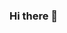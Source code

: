### Hi there 👋

<!--
**hawkh/hawkh** is a ✨ _special_ ✨ repository because its `README.md` (this file) appears on your GitHub profile.

Here are some ideas to get you started:

- 🔭 I’m currently working on ...WYD
- 🌱 I’m currently learning ...Python
- 👯 I’m looking to collaborate on ...
- 🤔 I’m looking for help with ...
- 💬 Ask me about ...
- 📫 How to reach me: https://www.linkedin.com/in/sai-ruthvik-6b880a213
- 😄 Pronoun: ...He/Him
- ⚡ Fun fact: ...
-->
